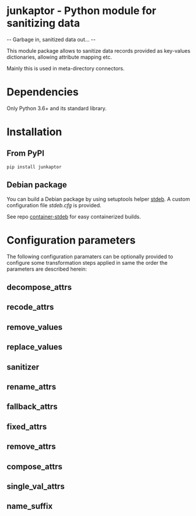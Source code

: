 # junkaptor - Python module for sanitizing data

-- Garbage in, sanitized data out...  --

This module package allows to sanitize data records provided as key-values
dictionaries, allowing attribute mapping etc.

Mainly this is used in meta-directory connectors.

# Dependencies

Only Python 3.6+ and its standard library.

# Installation

## From PyPI

```
pip install junkaptor
```

## Debian package

You can build a Debian package by using setuptools helper
[stdeb](https://github.com/astraw/stdeb). A custom configuration
file _stdeb.cfg_ is provided.

See repo
[container-stdeb](https://code.stroeder.com/pymod/container-stdeb)
for easy containerized builds.

# Configuration parameters

The following configuration paramaters can be optionally provided to
configure some transformation steps applied in same the order the
parameters are described herein:

## decompose_attrs

## recode_attrs

## remove_values

## replace_values

## sanitizer

## rename_attrs

## fallback_attrs

## fixed_attrs

## remove_attrs

## compose_attrs

## single_val_attrs

## name_suffix
